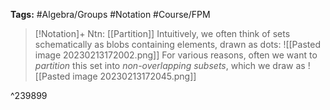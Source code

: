 **Tags:** #Algebra/Groups #Notation #Course/FPM 

> [!Notation]+ Ntn: [[Partition]]
> Intuitively, we often think of sets schematically as blobs containing elements, drawn as dots:
> ![[Pasted image 20230213172002.png]]
> For various reasons, often we want to *partition* this set into *non-overlapping subsets*, which we draw as
> ![[Pasted image 20230213172045.png]]

^239899